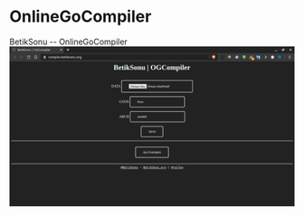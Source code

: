 # OnlineGoCompiler
BetikSonu -- OnlineGoCompiler
<img src="https://raw.githubusercontent.com/BetikSonu/OnlineGoCompiler/master/images/site.png">
